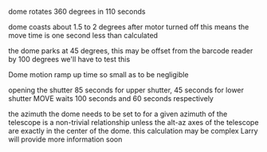 dome rotates 360 degrees in 110 seconds

dome coasts about 1.5 to 2 degrees after motor turned off
  this means the move time is one second less than calculated
  
the dome parks at 45 degrees, this may be offset from the barcode reader by 100 degrees
  we'll have to test this
  
Dome motion ramp up time so small as to be negligible

opening the shutter
  85 seconds for upper shutter, 45 seconds for lower shutter
  MOVE waits 100 seconds and 60 seconds respectively
  
the azimuth the dome needs to be set to for a given azimuth of the telescope
  is a non-trivial relationship unless the alt-az axes of the telescope
  are exactly in the center of the dome.  this calculation may be complex
  Larry will provide more information soon
